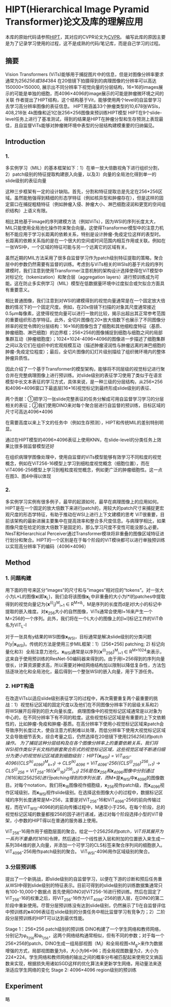 # HIPT(Hierarchical Image Pyramid Transformer)论文及库的理解应用

本库的原始代码请参照[HIPT](https://github.com/mahmoodlab/HIPT)，其对应的CVPR论文为[CVPR](https://openaccess.thecvf.com/content/CVPR2022/papers/Chen_Scaling_Vision_Transformers_to_Gigapixel_Images_via_Hierarchical_Self-Supervised_Learning_CVPR_2022_paper.pdf)。 编写此库的原因主要是为了记录学习使用的过程，这不是成熟的代码/笔记库，而是自己学习的过程。



## 摘要

Vision Transformers (ViTs)能够用于捕捉图片中的信息，但是对图像分辨率要求通常为256*256或384*384
在20倍镜下拍摄得到的病理图像的分辨率可以高达150000×150000, 展示出不同分辨率下视觉向量的分层结构，16×16的images展示的可能是单独的细胞，而4096×4096的image展示的可能是肿瘤微环境之间的关联
作者提出了HIPT结构，这个结构基于Vit，能够使用两个level的自监督学习去学习高分辨率图像的表征信息。
HIPT用涵盖33个肿瘤类型的10,678张WSIs，408,218张 4k图像和近1亿张256×256图像来预训练HIPT模型
HIPT在9个slide-level任务上进行了基准测试，得到的结果是HIPT在肿瘤分型和生存预测上表现最佳，且自监督ViTs能够对肿瘤微环境中表型的分层结构建模重要的归纳偏见。


## Introduction

### 1. 
多实例学习（MIL）的基本框架如下：1）在单一放大倍数视角下进行组织分割，2）patch级别的特征提取构建嵌入向量，以及3）向量的全局池化得到单一的slide级别的表征向量

这种三步框架有一定的设计缺陷。首先，分割和特征提取总是先定在256*256区域。虽然能勉强得到精细的形态学特征（例如核异型和肿瘤存在），但是这样的固定窗口在捕捉粗糙特征（例如肿瘤入侵、肿瘤大小、淋巴细胞浸润和更宽的空间组织结构）上语义有限。

相比其他基于image的序列建模方法（例如ViTs），因为WSI的序列长度太大，MIL只能使用全局池化操作符来聚合向量。这使得Transformer模型中的注意力机制不能应用于学习长距离的依赖关系，特别是设计肿瘤-免疫定位这样的表型时。长距离的依赖关系指的是在一个很大的空间或时间范围内相互作用或关联。例如在一张WSI中，一个区域的特征可能与另一个远离它的区域有关。

虽然近期的MIL方法采用了很多自监督学习作为patch级别特征提取的策略，聚合层中的参数仍然需要有监督的训练。考虑到与ViTs相关的WSIs的基于片段的序列建模时，我们注意到使用Transformer注意机制的架构设计选择使得在ViT模型中对标记化（tokenization）和聚合层（aggregation layers）进行预训练成为可能。这在防止多实例学习（MIL）模型在低数据量环境中过度拟合或欠拟合方面具有重要意义。

相比普通图像，我们注意到对WSI的建模得到的视觉向量通常是在一个固定放大倍数的情况下的一个固定尺度。例如，在20x倍镜下扫描的对象其尺度通常接近0.5μm每像素，这使得视觉向量可以进行一致的比较，揭示出超出其正常参考范围的重要组织形态学特征。此外，全切片图像在20×放大倍数下也展示了不同图像分辨率的视觉令牌的分层结构：16×16的图像包含了细胞和其他细粒度特征（基质、肿瘤细胞、淋巴细胞）的边界框；256×256的图像捕捉到细胞与细胞之间的局部集群互动（肿瘤细胞度）；1024×1024-4096×4096的图像进一步描述了细胞集群之间以及它们在组织中的宏观规模互动（描述肿瘤浸润性与肿瘤远离的淋巴细胞的肿瘤-免疫定位程度）；最后，全切片图像的幻灯片级别描绘了组织微环境内的整体肿瘤异质性。

因此介绍了一个基于Transformer的模型架构，能够将不同层级的视觉标记进行聚合并在完整病理图像上进行预训练。对slide级别的表征学习使用了类似于在语言模型中长文本表征的学习方式，具体来说，是一种三级的分层结构，从256×256和4096×4096窗口下最底层[16*16]视觉标记到最终形成slide级别的表征、

两个贡献：①把学习一张slide完整表征的任务分解成可用自监督学习学习的分层相关的表征；②我们使用DINO来对每个聚合层进行自监督的预训练，目标区域的尺寸可高达4096*4096

在需要高度以来上下文的任务中（例如生存预测），HIPT和传统MIL的差别特别明显。

通过在HIPT模型的4096×4096表征上使用KNN，在slide-level的分类任务上效果比很多弱监督模型还好

在组织病理学图像处理中，使用自监督的ViTs模型能够有效学习不同粒度的视觉概念，例如在ViT256-16模型上学习到细粒度视觉概念（细胞位置），而在ViT4096-256模型上学习到粗粒度视觉概念，例如更广泛的肿瘤细胞性。这一点在图3、图4中得以体现

### 2.
多实例学习实例有很多例子，最早的起源如何，最早在病理图像上的应用如何。
HIPT是在一个固定的放大倍数下来进行patch的，用较大的patch尺寸来捕捉更宏观尺度的形态学特征，有助于推动在WSI上进行上下文建模的思考
ViT很重要，目前该架构的最新进展主要集中在提高效率和整合多尺度信息。与病理学相比，如果图像尺度在给定的放大倍数下是固定的，那么学习尺度不变性可能没那么必要。NesT和Hierarchical Perceiver通过Transformer模块将非重叠的图像区域特征进行划分和聚合。HIPT的一个区别是在于每个阶段的ViT模块都可以进行单独预训练以实现高分辨率下的编码（4096×4096）


## Method

### 1. 问题构建
用下面的符号来区分“images”的尺寸和与“images”相对应的“tokens”。对一张大小为L×L的图像**x**(即**x**<sub>L</sub>)，我们会将该图像**x**<sub>L</sub>中非重叠的大小为l*l的patches中提取得到的视觉向量记为{**x**<sup>(i)</sup><sub>l</sub>}<sup>M</sup><sub>i=1</sub> ∈ R<sup>M×d<sub>l</sub></sup>，M是序列的长度而d是对l大小的标记中提取的嵌入维度。对**x**<sub>256</sub>大小的自然图像，ViTs通常会使用l=16来产生一个M=256的一个序列。此外，我们将在一个L大小的图像上的[l×l]标记工作的ViT命名为ViT<sub>L</sub>-l

对于一张具有y结果的WSI图像**x**<sub>WSI</sub>，目标通常是解决slide级别的分类问题 P(y|**x**<sub>WSI</sub>)。传统的方法是使用三步MIL框架：1）[256*256] patching; 2) 标记向量化和3）全局注意力池化。**x**<sub>WSI</sub>通常是以序列{**x**<sup>(i)</sup><sub>256</sub>}<sup>M</sup><sub>i=1</sub> ∈ R<sup>M×1024</sup>来表示，这来自于使用预训练的ResNet-50编码器来得到的。由于用l=256得到的序列向量很长，计算资源要求高，所以需要对神经网络结构加以限制以降低复杂性，方法包括逐块池化和全局池化，最后得到一个整张WSI的嵌入向量，用于下游任务。

### 2. HIPT构造
在改造ViTs以适应slide级别表征学习的过程中，再次需要重复两个最重要的挑战：1）视觉标记区域的固定尺度以及他们在不同图像分辨率下的层级关系和2）将WSI展开后得到的巨大向量长度。 病理图像中的视觉标记区域通常是以对象为中心的，在不同分辨率下有不同的粒度。这些视觉标记区域是有重要的上下文依赖性的，比如肿瘤-免疫和肿瘤-基质。在高分辨率下使用小视觉标记区域来patch会导致序列长度过大，使自注意力机制难以处理，而低分辨率下使用大视觉标记区域又会导致细节丢失，综合考量之后，仍然选择在20倍镜下使用[256*256]的patch操作。
为了捕捉这种分层结构及在各个图像分辨率上的重要依赖关系，我们将WSI视作类似于长文档的嵌套聚合形式的视觉标记区域，这些视觉区域不断递归细分为更小的视觉标记区域直到细胞级别：
HIPT(**x**<sub>WSI</sub>) = ViT<sub>WSI</sub>-4096({CLS<sup>(k)</sup><sub>4096</sub>}<sup>M</sup><sub>k=1</sub>) → CLS<sup>(k)</sup><sub>4096</sub> = ViT<sub>4096</sub>-256({CLS<sup>(j)</sup><sub>256</sub>}<sup>256</sup><sub>i=1</sub>) → CLS<sup>(j)</sup><sub>256</sub> = ViT<sub>256</sub>-16({**x**<sup>(i)</sup><sub>16</sub>}<sup>256</sup><sub>i=1</sub>)
256是在**x**<sub>256</sub>和**x**<sub>4096</sub>图像中分别通过[16*16]和[256*256]进行patching得到的序列长度，而*M*是**x**<sub>WSI</sub>中**x**<sub>4096</sub>的图像数目。对每个notation，我们将**x**<sub>16</sub>图像视作细胞级，**x**<sub>256</sub>视作patch级，而**x**<sub>4096</sub>视作区域级别，而**x**<sub>WSI</sub>视作slide级别。在选择这些图像大小的过程中，数据标记区域的序列长度通常是M=256，主要是对ViT<sub>256</sub>-16和ViT<sub>4096</sub>-256的前向传输过程，而在ViT<sub>WSI</sub>-4096的的前向传播过程中，M通常小于256。在每个阶段，总的视觉标记区域的数量都按256的因子进行递减，通过对每个阶段选择小型的ViT骨架，小参数的HIPT得以在普通的服务器上使用。

ViT<sub>256</sub>-16用作用于细胞层面的聚合。给定一个256*256的patch，ViT将其展开为一系列不重叠的[16*16]令牌，然后通过一个线性嵌入层和附加的位置嵌入来生成一系列384维的嵌入向量，并添加一个可学习的CLS标签来聚合序列间的细胞嵌入。
ViT<sub>4096</sub>-256用作patch级别的聚合。
ViT<sub>WSI</sub>-4096用作区域级别的聚合。

### 3.分层预训练
提出了一个新挑战，即slide级别的自监督学习，以便在下游的诊断和预后任务重从WSI中得到slide级别的特征表示。目前可得到的slide级别的训练数据集通常只有100-10,000个数据点
首先使用DINO对ViT256-16进行预训练。然后在固定了ViT<SUB>256</SUB>-16的权重之后，将ViT<SUB>256</SUB>-16作为ViT<SUB>4096</SUB>-256的嵌入层，在DINO的第二阶段中重新使用。尽管分层预训练没有达到slide级别，仍然展示了1)在自监督评估中预训练的**x**4096表征在slide级别的分类任务中相比监督学习有竞争力；2）二阶段分层预训练的HIPT可以达到最优性能。

Stage 1：256×256 patch级别的预训练
DINO构建了一个学生网络和教师网络，分别记为φ<sub>s<sub>256</sub></sub>和φ<sub>t<sub>256</sub></sub>，这两个网络结构通常相似，但有不同的参数；对于每一个256×256的patch，DINO生成一组局部视图（M<sub>l</sub>）和全局视图<M<sub>g</sub>>来作为数据增强的方式，局部视图数量为8，大小为96×96；而全局视图数量为2，大小为224×224。学生网络和教师网络的输出之间的概率分布被匹配起来使用交叉熵函数来实现，根据损失用诸如SGD这样的优化算法来更新学生网络，用动量法来逐渐适应学生网络的变化
Stage 2: 4096×4096 region级别的预训练

## Experiment
略

